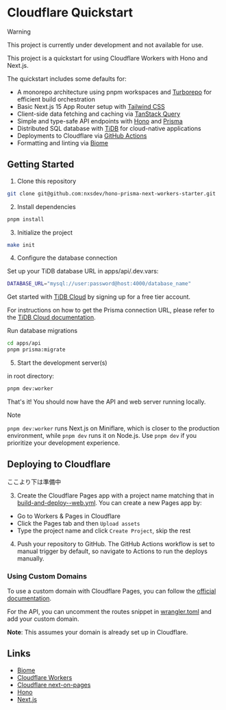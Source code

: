 # Cloudflare Quickstart

> [!WARNING]
> This project is currently under development and not available for use.

This project is a quickstart for using Cloudflare Workers with Hono and Next.js.

The quickstart includes some defaults for:

- A monorepo architecture using pnpm workspaces and [Turborepo](https://turbo.build/repo/docs) for efficient build orchestration
- Basic Next.js 15 App Router setup with [Tailwind CSS](https://tailwindcss.com/)
- Client-side data fetching and caching via [TanStack Query](https://tanstack.com/query/latest)
- Simple and type-safe API endpoints with [Hono](https://hono.dev) and [Prisma](https://www.prisma.io/)
- Distributed SQL database with [TiDB](https://pingcap.co.jp/) for cloud-native applications
- Deployments to Cloudflare via [GitHub Actions](.github/workflows)
- Formatting and linting via [Biome](https://biomejs.dev/)

## Getting Started

1. Clone this repository

```bash
git clone git@github.com:nxsdev/hono-prisma-next-workers-starter.git
```

2. Install dependencies

```bash
pnpm install
```

3. Initialize the project

```bash
make init
```

4. Configure the database connection

Set up your TiDB database URL in apps/api/.dev.vars:

```bash
DATABASE_URL="mysql://user:password@host:4000/database_name"
```

Get started with [TiDB Cloud](https://tidbcloud.com/free-trial/) by signing up for a free tier account.

For instructions on how to get the Prisma connection URL, please refer to the [TiDB Cloud documentation](https://docs.pingcap.com/ja/tidbcloud/dev-guide-sample-application-nodejs-prisma#step-3-provide-connection-parameters).

Run database migrations

```bash
cd apps/api
pnpm prisma:migrate
```

5. Start the development server(s)

in root directory:

```bash
pnpm dev:worker
```

That's it! You should now have the API and web server running locally.

> [!NOTE]
> `pnpm dev:worker` runs Next.js on Miniflare, which is closer to the production environment, while `pnpm dev` runs it on Node.js. Use `pnpm dev` if you prioritize your development experience.

## Deploying to Cloudflare

ここより下は準備中

3. Create the Cloudflare Pages app with a project name matching that in [build-and-deploy--web.yml](.github/workflows/build-and-deploy--web.yml). You can create a new Pages app by:

- Go to Workers & Pages in Cloudflare
- Click the Pages tab and then `Upload assets`
- Type the project name and click `Create Project`, skip the rest

4. Push your repository to GitHub. The GitHub Actions workflow is set to manual trigger by default, so navigate to Actions to run the deploys manually.

### Using Custom Domains

To use a custom domain with Cloudflare Pages, you can follow the [official documentation](https://developers.cloudflare.com/pages/configuration/custom-domains/).

For the API, you can uncomment the routes snippet in [wrangler.toml](apps/api/wrangler.toml) and add your custom domain.

**Note**: This assumes your domain is already set up in Cloudflare.

## Links

- [Biome](https://biomejs.dev/)
- [Cloudflare Workers](https://developers.cloudflare.com/workers/)
- [Cloudflare next-on-pages](https://developers.cloudflare.com/pages/framework-guides/nextjs/deploy-a-nextjs-site/)
- [Hono](https://hono.dev)
- [Next.js](https://nextjs.org)
